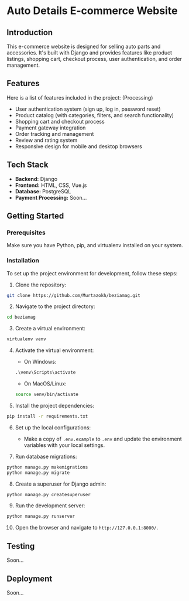 # Auto Details E-commerce Website

## Introduction
This e-commerce website is designed for selling auto parts and accessories. It's built with Django and provides features like product listings, shopping cart, checkout process, user authentication, and order management.

## Features
Here is a list of features included in the project:
(Processing)
- User authentication system (sign up, log in, password reset)
- Product catalog (with categories, filters, and search functionality)
- Shopping cart and checkout process
- Payment gateway integration
- Order tracking and management
- Review and rating system
- Responsive design for mobile and desktop browsers

## Tech Stack
- **Backend:** Django
- **Frontend:** HTML, CSS, Vue.js
- **Database:** PostgreSQL
- **Payment Processing:** Soon...

## Getting Started

### Prerequisites
Make sure you have Python, pip, and virtualenv installed on your system. 

### Installation

To set up the project environment for development, follow these steps:

1. Clone the repository:
```bash
git clone https://github.com/Murtazokh/beziamag.git
```

2. Navigate to the project directory:
```bash
cd beziamag
```

3. Create a virtual environment:
```bash
virtualenv venv
```

4. Activate the virtual environment:
   - On Windows:
   ```cmd
   .\venv\Scripts\activate
   ```
   - On MacOS/Linux:
   ```bash
   source venv/bin/activate
   ```

5. Install the project dependencies:
```bash
pip install -r requirements.txt
```

6. Set up the local configurations:
   - Make a copy of `.env.example` to `.env` and update the environment variables with your local settings.

7. Run database migrations:
```bash
python manage.py makemigrations
python manage.py migrate
```

8. Create a superuser for Django admin:
```bash
python manage.py createsuperuser
```

9. Run the development server:
```bash
python manage.py runserver
```

10. Open the browser and navigate to `http://127.0.0.1:8000/`.

## Testing
Soon...

## Deployment
Soon...

